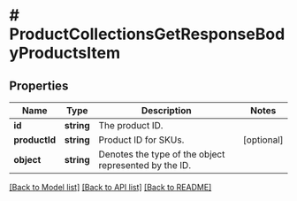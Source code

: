# # ProductCollectionsGetResponseBodyProductsItem

## Properties

Name | Type | Description | Notes
------------ | ------------- | ------------- | -------------
**id** | **string** | The product ID. |
**productId** | **string** | Product ID for SKUs. | [optional]
**object** | **string** | Denotes the type of the object represented by the ID. |

[[Back to Model list]](../../README.md#models) [[Back to API list]](../../README.md#endpoints) [[Back to README]](../../README.md)
